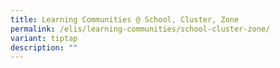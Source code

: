 ```yaml
---
title: Learning Communities @ School, Cluster, Zone
permalink: /elis/learning-communities/school-cluster-zone/
variant: tiptap
description: ""
---
```

